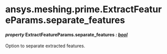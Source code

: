 <a id="ansys-meshing-prime-extractfeatureparams-separate-features"></a>

# ansys.meshing.prime.ExtractFeatureParams.separate_features

<a id="ansys.meshing.prime.ExtractFeatureParams.separate_features"></a>

#### *property* ExtractFeatureParams.separate_features *: [bool](https://docs.python.org/3.11/library/functions.html#bool)*

Option to separate extracted features.

<!-- !! processed by numpydoc !! -->
